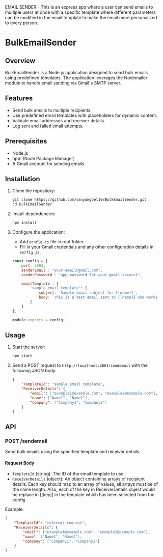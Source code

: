 EMAIL SENDER:-
This is an express app where a user can send emails to multiple users at once with a specific template where different parameters can be modified in the email template to make the email more personalized to every person.



# BulkEmailSender

## Overview

BulkEmailSender is a Node.js application designed to send bulk emails using predefined templates. The application leverages the Nodemailer module to handle email sending via Gmail's SMTP server.

## Features

- Send bulk emails to multiple recipients.
- Use predefined email templates with placeholders for dynamic content.
- Validate email addresses and receiver details.
- Log sent and failed email attempts.

## Prerequisites

- Node.js
- npm (Node Package Manager)
- A Gmail account for sending emails

## Installation

1. Clone the repository:

    ```sh
    git clone https://github.com/sanyamgoel10/BulkEmailSender.git
    cd BulkEmailSender
    ```

2. Install dependencies:

    ```sh
    npm install
    ```

3. Configure the application:

    - Add `config.js` file in root folder.
    - Fill in your Gmail credentials and any other configuration details in `config.js`.

    ```javascript
    const config = {
        port: 3003,
        senderEmail : "your-email@gmail.com",
        senderPassword : "app-password-for-your-gmail-account",
    
        emailTemplate : {
            'sample email template': {
                subject: `Sample email subject for [[name]]`,
                body: `This is a test email sent to [[name]] who works at [[company]] company`
            }
        }
    };
    
    module.exports = config;
    ```

## Usage

1. Start the server:

    ```sh
    npm start
    ```

2. Send a POST request to `http://localhost:3003/sendemail` with the following JSON body:

    ```json
    {
        "TemplateId": "sample email template",
        "ReceiverDetails": {
            "email": ["example1@example.com", "example2@example.com"],
            "name": ["Name1", "Name2"],
            "company": ["Company1", "Company2"]
        }
    }
    ```

## API

### POST /sendemail

Send bulk emails using the specified template and receiver details.

#### Request Body

- `TemplateId` (string): The ID of the email template to use.
- `ReceiverDetails` (object): An object containing arrays of recipient details. Each key should map to an array of values, all arrays must be of the same length. Also, each of the key in ReceiverDetails object would be replace in [[key]] in the template which has been selected from the config

Example:

```json
{
    "TemplateId": "referral request",
    "ReceiverDetails": {
        "email": ["example1@example.com", "example2@example.com"],
        "name": ["Name1", "Name2"],
        "company": ["Company1", "Company2"]
    }
}
